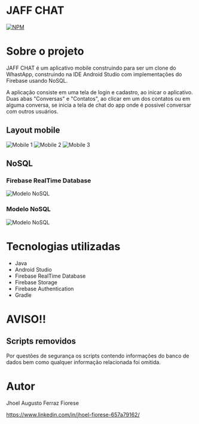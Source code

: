 # JAFF CHAT
[![NPM](https://img.shields.io/npm/l/react)](https://github.com/ferrazt/JaffChatAndroid/blob/main/LICENSE) 

# Sobre o projeto

JAFF CHAT é um aplicativo mobile construindo para ser um clone do WhastApp, construindo na IDE Android Studio com implementações do Firebase usando NoSQL.

A aplicação consiste em uma tela de login e cadastro, ao inicar o aplicativo. Duas abas "Conversas" e "Contatos", ao clicar em um dos contatos ou em alguma conversa, se inicia a tela de chat do app onde é possivel conversar com outros usuários.

## Layout mobile
![Mobile 1](https://github.com/ferrazt/JaffChatAndroid/blob/main/imgReadme/8bad8470-c7c6-4713-87e1-a8504b0ae625.jpg) 
![Mobile 2](https://github.com/ferrazt/JaffChatAndroid/blob/main/imgReadme/5f902cdb-f0f0-4ded-8d18-db1f765ca576.jpg) 
![Mobile 3](https://github.com/ferrazt/JaffChatAndroid/blob/main/imgReadme/d876a2b6-d0ef-4a2c-bcc8-87046c846cde.jpg)

## NoSQL
### Firebase RealTime Database
![Modelo NoSQL](https://github.com/ferrazt/JaffChatAndroid/blob/main/imgReadme/database-2.png)
### Modelo NoSQL
![Modelo NoSQL](https://github.com/ferrazt/JaffChatAndroid/blob/main/imgReadme/layoutNoSQL.PNG)

# Tecnologias utilizadas
- Java
- Android Studio
- Firebase RealTime Database
- Firebase Storage
- Firebase Authentication
- Gradle

# AVISO!!
## Scripts removidos
Por questões de segurança os scripts contendo informações do banco de dados bem como qualquer informação relacionada foi omitida.

# Autor

Jhoel Augusto Ferraz Fiorese

https://www.linkedin.com/in/jhoel-fiorese-657a79162/


